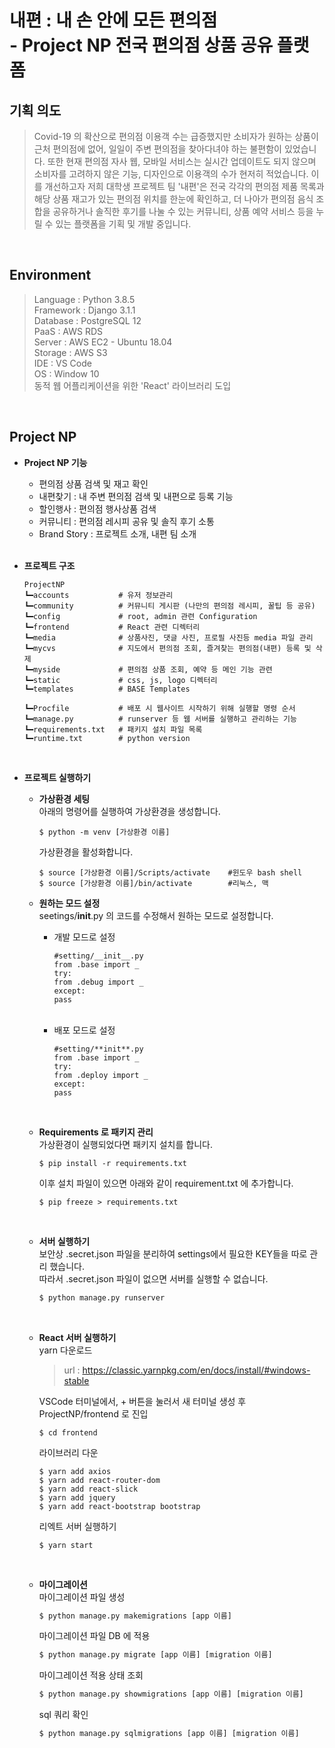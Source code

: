 # **내편** : 내 손 안에 모든 편의점 <br>- Project NP 전국 편의점 상품 공유 플랫폼

## 기획 의도

> Covid-19 의 확산으로 편의점 이용객 수는 급증했지만 소비자가 원하는 상품이 근처 편의점에 없어, 일일이 주변 편의점을 찾아다녀야 하는 불편함이 있었습니다. 또한 현재 편의점 자사 웹, 모바일 서비스는 실시간 업데이트도 되지 않으며 소비자를 고려하지 않은 기능, 디자인으로 이용객의 수가 현저히 적었습니다.
> 이를 개선하고자 저희 대학생 프로젝트 팀 '내편'은 전국 각각의 편의점 제품 목록과 해당 상품 재고가 있는 편의점 위치를 한눈에 확인하고, 더 나아가 편의점 음식 조합을 공유하거나 솔직한 후기를 나눌 수 있는 커뮤니티, 상품 예약 서비스 등을 누릴 수 있는 플랫폼을 기획 및 개발 중입니다.

<br/>

## Environment

> Language : Python 3.8.5 <br/>
> Framework : Django 3.1.1 <br/>
> Database : PostgreSQL 12<br/>
> PaaS : AWS RDS<br/>
> Server : AWS EC2 - Ubuntu 18.04 <br/>
> Storage : AWS S3<br/>
> IDE : VS Code <br/>
> OS : Window 10<br/>
> 동적 웹 어플리케이션을 위한 'React' 라이브러리 도입
> <br>

<br/>

## Project NP

- **Project NP 기능**

  - 편의점 상품 검색 및 재고 확인
  - 내편찾기 : 내 주변 편의점 검색 및 내편으로 등록 기능
  - 할인행사 : 편의점 행사상품 검색
  - 커뮤니티 : 편의점 레시피 공유 및 솔직 후기 소통
  - Brand Story : 프로젝트 소개, 내편 팀 소개
    <br>
    <br>

- **프로젝트 구조**

  ```
  ProjectNP
  ┗━accounts           # 유저 정보관리
  ┗━community          # 커뮤니티 게시판 (나만의 편의점 레시피, 꿀팁 등 공유)
  ┗━config             # root, admin 관련 Configuration
  ┗━frontend           # React 관련 디렉터리
  ┗━media              # 상품사진, 댓글 사진, 프로필 사진등 media 파일 관리
  ┗━mycvs              # 지도에서 편의점 조회, 즐겨찾는 편의점(내편) 등록 및 삭제
  ┗━myside             # 편의점 상품 조회, 예약 등 메인 기능 관련
  ┗━static             # css, js, logo 디렉터리
  ┗━templates          # BASE Templates

  ┗━Procfile           # 배포 시 웹사이트 시작하기 위해 실행할 명령 순서
  ┗━manage.py          # runserver 등 웹 서버를 실행하고 관리하는 기능
  ┗━requirements.txt   # 패키지 설치 파일 목록
  ┗━runtime.txt        # python version
  ```

  <br>

- **프로젝트 실행하기**

  - **가상환경 세팅**<br>
    아래의 명령어를 실행하여 가상환경을 생성합니다.

    ```
    $ python -m venv [가상환경 이름]
    ```

    가상환경을 활성화합니다.

    ```
    $ source [가상환경 이름]/Scripts/activate    #윈도우 bash shell
    $ source [가상환경 이름]/bin/activate        #리눅스, 맥
    ```

  - **원하는 모드 설정**<br>
    seetings/__init__.py 의 코드를 수정해서 원하는 모드로 설정합니다.<br>
    - 개발 모드로 설정
      ```
      #setting/__init__.py
      from .base import _
      try:
      from .debug import _
      except:
      pass
      ```
    <br>

    - 배포 모드로 설정
      ```
      #setting/**init**.py
      from .base import _
      try:
      from .deploy import _
      except:
      pass
      ```
    <br>

  - **Requirements 로 패키지 관리** <br>
    가상환경이 실행되었다면 패키지 설치를 합니다.

    ```
    $ pip install -r requirements.txt
    ```

    이후 설치 파일이 있으면 아래와 같이 requirement.txt 에 추가합니다.

    ```
    $ pip freeze > requirements.txt
    ```

     <br>

  - **서버 실행하기**<br>
    보안상 .secret.json 파일을 분리하여 settings에서 필요한 KEY들을 따로 관리 했습니다.<br>
    따라서 .secret.json 파일이 없으면 서버를 실행할 수 없습니다. <br>
    ```python
    $ python manage.py runserver
    ```

     <br>

  - **React 서버 실행하기** <br>
    yarn 다운로드<br>

    > url : https://classic.yarnpkg.com/en/docs/install/#windows-stable

    VSCode 터미널에서, + 버튼을 눌러서 새 터미널 생성 후
    ProjectNP/frontend 로 진입

    ```
    $ cd frontend
    ```

    라이브러리 다운

    ```
    $ yarn add axios
    $ yarn add react-router-dom
    $ yarn add react-slick
    $ yarn add jquery
    $ yarn add react-bootstrap bootstrap
    ```

    리엑트 서버 실행하기

    ```
    $ yarn start
    ```

     <br>

  - **마이그레이션** <br>
    마이그레이션 파일 생성

    ```python
    $ python manage.py makemigrations [app 이름]
    ```

    마이그레이션 파일 DB 에 적용

    ```python
    $ python manage.py migrate [app 이름] [migration 이름]
    ```

    마이그레이션 적용 상태 조회

    ```python
    $ python manage.py showmigrations [app 이름] [migration 이름]
    ```

    sql 쿼리 확인

    ```python
    $ python manage.py sqlmigrations [app 이름] [migration 이름]
    ```

